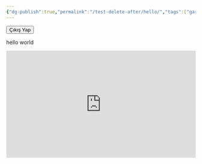 ```yaml
---
{"dg-publish":true,"permalink":"/test-delete-after/hello/","tags":["gardenEntry"]}
---
```


<script>
  async function authenticateUser() {
    try {
      const email = prompt("Lütfen e-posta adresinizi girin:");
      if (!email) {
        alert("E-posta girmeden devam edemezsiniz!");
        window.location.href = "/";
        return;
      }

      const response = await fetch("https://script.google.com/macros/s/AKfycbwGbcD6wE7bA8ihlFXyQGkeBy7Ps7_elv57Yh44MH6wY2ymt_P-EkUdoaF-RHgLh1YYYQ/exec", {
        method: "POST",
        headers: { "Content-Type": "application/x-www-form-urlencoded" },
        body: new URLSearchParams({ email }),
      });

      const result = await response.text();
      if (result.trim() === "authorized") {
        alert("Erişim izni verildi!");
      } else if (result.trim() === "already_logged_in") {
        alert("Bu e-posta ile zaten giriş yapılmış!");
        window.location.href = "/";
      } else {
        alert("Erişim reddedildi! Ana sayfaya yönlendiriliyorsunuz.");
        window.location.href = "/";
      }
    } catch (error) {
      console.error("Bir hata oluştu:", error);
      alert("Doğrulama sırasında bir hata oluştu. Lütfen daha sonra tekrar deneyin.");
      window.location.href = "/";
    }
  }

  async function logoutUser() {
    const email = prompt("Çıkış yapmak istediğiniz e-posta adresini girin:");
    if (!email) {
      alert("E-posta adresi girmelisiniz!");
      return;
    }

    const response = await fetch(`https://script.google.com/macros/s/AKfycbwGbcD6wE7bA8ihlFXyQGkeBy7Ps7_elv57Yh44MH6wY2ymt_P-EkUdoaF-RHgLh1YYYQ/exec?logout=true&email=${encodeURIComponent(email)}`, {
      method: "GET",
    });

    const result = await response.text();
    if (result.trim() === "logged_out") {
      alert("Başarıyla çıkış yaptınız!");
      window.location.href = "/";
    } else {
      alert("Çıkış işlemi başarısız!");
    }
  }

  authenticateUser();
</script>

<button onclick="logoutUser()">Çıkış Yap</button>

hello world
<div style="padding:56.25% 0 0 0;position:relative;"><iframe src="https://player.vimeo.com/video/960112301?h=3cf377f641&amp;badge=0&amp;autopause=0&amp;player_id=0&amp;app_id=58479" frameborder="0" allow="autoplay; fullscreen; picture-in-picture; clipboard-write" style="position:absolute;top:0;left:0;width:100%;height:100%;" title="ANI_12"></iframe></div>
